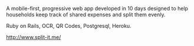 A mobile-first, progressive web app developed in 10 days designed to help households keep track of shared expenses and split them evenly.

Ruby on Rails, OCR, QR Codes, Postgresql, Heroku.

http://www.split-it.me/
